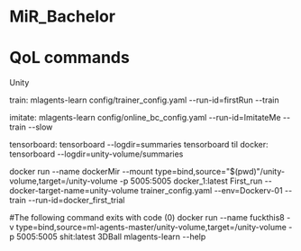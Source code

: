 # MiR_Bachelor

# QoL commands
Unity

train: mlagents-learn config/trainer_config.yaml --run-id=firstRun --train

imitate: mlagents-learn config/online_bc_config.yaml --run-id=ImitateMe --train --slow

tensorboard: tensorboard --logdir=summaries
tensorboard til docker: tensorboard --logdir=unity-volume/summaries

docker run --name dockerMir --mount type=bind,source="$(pwd)"/unity-volume,target=/unity-volume -p 5005:5005 docker_1:latest First_run --docker-target-name=unity-volume trainer_config.yaml --env=Dockerv-01 --train --run-id=docker_first_trial

#The following command exits with code (0)
docker run --name fuckthis8 -v type=bind,source=ml-agents-master/unity-volume,target=/unity-volume -p 5005:5005 shit:latest 3DBall mlagents-learn --help
